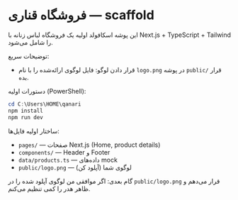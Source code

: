 # فروشگاه قناری — scaffold

این پوشه اسکافولد اولیه یک فروشگاه لباس زنانه با Next.js + TypeScript + Tailwind را شامل می‌شود.

توضیحات سریع:
- قرار دادن لوگو: فایل لوگوی ارائه‌شده را با نام `logo.png` در پوشه `public/` قرار بده.

دستورات اولیه (PowerShell):
```powershell
cd C:\Users\HOME\qanari
npm install
npm run dev
```

ساختار اولیه فایل‌ها:
- `pages/` — صفحات Next.js (Home, product details)
- `components/` — Header و Footer
- `data/products.ts` — داده‌های mock
- `public/logo.png` — لوگوی شما (آپلود کن)

گام بعدی: اگر موافقی من لوگوی آپلود شده را در `public/logo.png` قرار می‌دهم و ظاهر هدر را کمی تنظیم می‌کنم.
